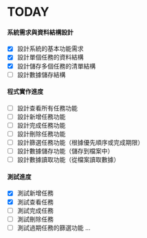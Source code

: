 # TODAY

#### 系統需求與資料結構設計
- [x] 設計系統的基本功能需求
- [x] 設計單個任務的資料結構
- [x] 設計儲存多個任務的清單結構
- [ ] 設計數據儲存結構

#### 程式實作進度
- [ ] 設計查看所有任務功能
- [ ] 設計新增任務功能
- [ ] 設計完成任務功能
- [ ] 設計刪除任務功能
- [ ] 設計篩選任務功能（根據優先順序或完成期限）
- [ ] 設計數據儲存功能（儲存到檔案中）
- [ ] 設計數據讀取功能（從檔案讀取數據）

#### 測試進度
- [x] 測試新增任務
- [x] 測試查看任務
- [ ] 測試完成任務
- [ ] 測試刪除任務
- [ ] 測試過期任務的篩選功能
...